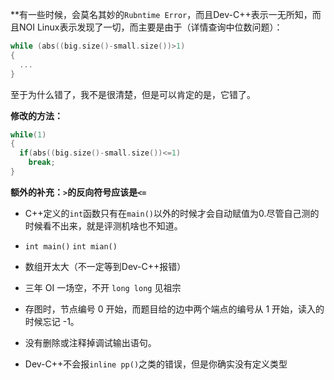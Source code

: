 **有一些时候，会莫名其妙的`Rubntime Error`，而且Dev-C++表示一无所知，而且NOI Linux表示发现了一切，而主要是由于（详情查询中位数问题）：
```C++
while (abs((big.size()-small.size())>1)
{
  ...
}
```
至于为什么错了，我不是很清楚，但是可以肯定的是，它错了。

**修改的方法：**

```C++
while(1)
{
  if(abs((big.size()-small.size())<=1)
    break;
}
```
**额外的补充：`>`的反向符号应该是`<=`**

- C++定义的`int`函数只有在`main()`以外的时候才会自动赋值为0.尽管自己测的时候看不出来，就是评测机啥也不知道。

- `int main()` `int mian()`

- 数组开太大（不一定等到Dev-C++报错）

- 三年 OI 一场空，不开 `long long` 见祖宗

- 存图时，节点编号 0 开始，而题目给的边中两个端点的编号从 1 开始，读入的时候忘记 -1。

- 没有删除或注释掉调试输出语句。

- Dev-C++不会报`inline pp()`之类的错误，但是你确实没有定义类型
